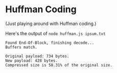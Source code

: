 # Huffman Coding

(Just playing around with Huffman coding.)

Here's the output of `node huffman.js ipsum.txt`

    Found End-Of-Block, finishing decode...
    Buffers match.

    Original payload: 734 bytes.
    New payload: 428 bytes.
    Compressed size is 58.31% of the original size.
